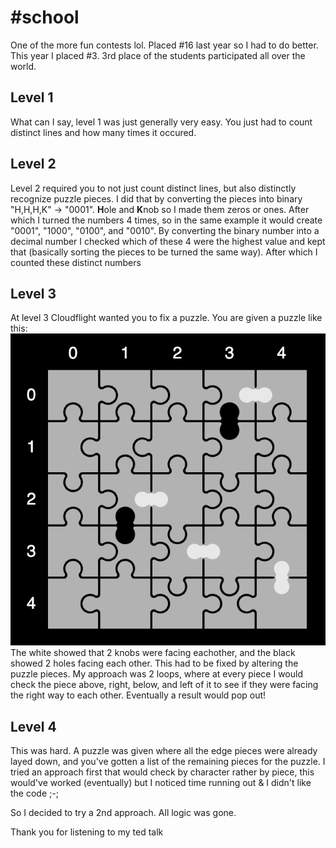 # #school
One of the more fun contests lol. Placed #16 last year so I had to do better. This year I placed #3. 3rd place of the students participated all over the world.

## Level 1
What can I say, level 1 was just generally very easy. You just had to count distinct lines and how many times it occured.

## Level 2
Level 2 required you to not just count distinct lines, but also distinctly recognize puzzle pieces. I did that by converting the pieces into binary "H,H,H,K" -> "0001". **H**ole and **K**nob so I made them zeros or ones. After which I turned the numbers 4 times, so in the same example it would create "0001", "1000", "0100", and "0010". By converting the binary number into a decimal number I checked which of these 4 were the highest value and kept that (basically sorting the pieces to be turned the same way). After which I counted these distinct numbers

## Level 3
At level 3 Cloudflight wanted you to fix a puzzle. You are given a puzzle like this:
![Puzzle pieces](screenshot1.png)
The white showed that 2 knobs were facing eachother, and the black showed 2 holes facing each other. This had to be fixed by altering the puzzle pieces. My approach was 2 loops, where at every piece I would check the piece above, right, below, and left of it to see if they were facing the right way to each other. Eventually a result would pop out!

## Level 4
This was hard. A puzzle was given where all the edge pieces were already layed down, and you've gotten a list of the remaining pieces for the puzzle. I tried an approach first that would check by character rather by piece, this would've worked (eventually) but I noticed time running out & I didn't like the code ;-;

So I decided to try a 2nd approach. All logic was gone.

Thank you for listening to my ted talk